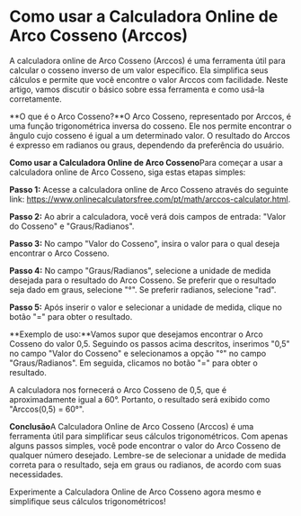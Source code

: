 Como usar a Calculadora Online de Arco Cosseno (Arccos)
=======================================================

A calculadora online de Arco Cosseno (Arccos) é uma ferramenta útil para calcular o cosseno inverso de um valor específico. Ela simplifica seus cálculos e permite que você encontre o valor Arccos com facilidade. Neste artigo, vamos discutir o básico sobre essa ferramenta e como usá-la corretamente.

**O que é o Arco Cosseno?**O Arco Cosseno, representado por Arccos, é uma função trigonométrica inversa do cosseno. Ele nos permite encontrar o ângulo cujo cosseno é igual a um determinado valor. O resultado do Arccos é expresso em radianos ou graus, dependendo da preferência do usuário.

**Como usar a Calculadora Online de Arco Cosseno**Para começar a usar a calculadora online de Arco Cosseno, siga estas etapas simples:

**Passo 1:** Acesse a calculadora online de Arco Cosseno através do seguinte link: <https://www.onlinecalculatorsfree.com/pt/math/arccos-calculator.html>.

**Passo 2:** Ao abrir a calculadora, você verá dois campos de entrada: "Valor do Cosseno" e "Graus/Radianos".

**Passo 3:** No campo "Valor do Cosseno", insira o valor para o qual deseja encontrar o Arco Cosseno.

**Passo 4:** No campo "Graus/Radianos", selecione a unidade de medida desejada para o resultado do Arco Cosseno. Se preferir que o resultado seja dado em graus, selecione "°". Se preferir radianos, selecione "rad".

**Passo 5:** Após inserir o valor e selecionar a unidade de medida, clique no botão "=" para obter o resultado.

**Exemplo de uso:**Vamos supor que desejamos encontrar o Arco Cosseno do valor 0,5. Seguindo os passos acima descritos, inserimos "0,5" no campo "Valor do Cosseno" e selecionamos a opção "°" no campo "Graus/Radianos". Em seguida, clicamos no botão "=" para obter o resultado.

A calculadora nos fornecerá o Arco Cosseno de 0,5, que é aproximadamente igual a 60°. Portanto, o resultado será exibido como "Arccos(0,5) = 60°".

**Conclusão**A Calculadora Online de Arco Cosseno (Arccos) é uma ferramenta útil para simplificar seus cálculos trigonométricos. Com apenas alguns passos simples, você pode encontrar o valor do Arco Cosseno de qualquer número desejado. Lembre-se de selecionar a unidade de medida correta para o resultado, seja em graus ou radianos, de acordo com suas necessidades.

Experimente a Calculadora Online de Arco Cosseno agora mesmo e simplifique seus cálculos trigonométricos!